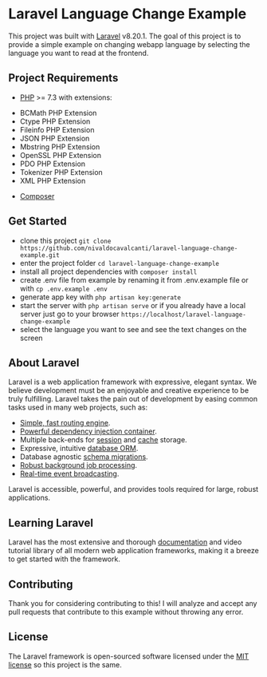 # Laravel Language Change Example

This project was built with [Laravel](https://github.com/nivaldocavalcanti/laravel-language-change-example#about-laravel) v8.20.1. The goal of this project is to provide a simple example on changing webapp language by selecting the language you want to read at the frontend.

## Project Requirements
- [PHP](https://www.php.net/downloads.php) >= 7.3 with extensions:
 * BCMath PHP Extension
 * Ctype PHP Extension
 * Fileinfo PHP Extension
 * JSON PHP Extension
 * Mbstring PHP Extension
 * OpenSSL PHP Extension
 * PDO PHP Extension
 * Tokenizer PHP Extension
 * XML PHP Extension
- [Composer](https://getcomposer.org/)

## Get Started

* clone this project `git clone https://github.com/nivaldocavalcanti/laravel-language-change-example.git`
* enter the project folder `cd laravel-language-change-example`
* install all project dependencies with `composer install`
* create .env file from example by renaming it from .env.example file or with `cp .env.example .env`
* generate app key with `php artisan key:generate`
* start the server with `php artisan serve` or if you already have a local server just go to your browser `https://localhost/laravel-language-change-example`
* select the language you want to see and see the text changes on the screen

## About Laravel

Laravel is a web application framework with expressive, elegant syntax. We believe development must be an enjoyable and creative experience to be truly fulfilling. Laravel takes the pain out of development by easing common tasks used in many web projects, such as:

- [Simple, fast routing engine](https://laravel.com/docs/routing).
- [Powerful dependency injection container](https://laravel.com/docs/container).
- Multiple back-ends for [session](https://laravel.com/docs/session) and [cache](https://laravel.com/docs/cache) storage.
- Expressive, intuitive [database ORM](https://laravel.com/docs/eloquent).
- Database agnostic [schema migrations](https://laravel.com/docs/migrations).
- [Robust background job processing](https://laravel.com/docs/queues).
- [Real-time event broadcasting](https://laravel.com/docs/broadcasting).

Laravel is accessible, powerful, and provides tools required for large, robust applications.

## Learning Laravel

Laravel has the most extensive and thorough [documentation](https://laravel.com/docs) and video tutorial library of all modern web application frameworks, making it a breeze to get started with the framework.

## Contributing

Thank you for considering contributing to this! I will analyze and accept any pull requests that contribute to this example without throwing any error.

## License

The Laravel framework is open-sourced software licensed under the [MIT license](https://opensource.org/licenses/MIT) so this project is the same.
